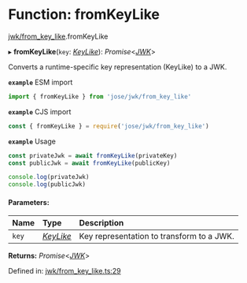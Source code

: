# Function: fromKeyLike

[jwk/from_key_like](../modules/jwk_from_key_like.md).fromKeyLike

▸ **fromKeyLike**(`key`: [*KeyLike*](../types/types.keylike.md)): *Promise*<[*JWK*](../interfaces/types.jwk.md)\>

Converts a runtime-specific key representation (KeyLike) to a JWK.

**`example`** ESM import
```js
import { fromKeyLike } from 'jose/jwk/from_key_like'
```

**`example`** CJS import
```js
const { fromKeyLike } = require('jose/jwk/from_key_like')
```

**`example`** Usage
```js
const privateJwk = await fromKeyLike(privateKey)
const publicJwk = await fromKeyLike(publicKey)

console.log(privateJwk)
console.log(publicJwk)
```

#### Parameters:

Name | Type | Description |
:------ | :------ | :------ |
`key` | [*KeyLike*](../types/types.keylike.md) | Key representation to transform to a JWK.    |

**Returns:** *Promise*<[*JWK*](../interfaces/types.jwk.md)\>

Defined in: [jwk/from_key_like.ts:29](https://github.com/panva/jose/blob/v3.11.3/src/jwk/from_key_like.ts#L29)
